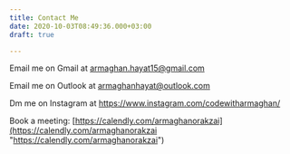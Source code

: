 ```yaml
---
title: Contact Me
date: 2020-10-03T08:49:36.000+03:00
draft: true

---
```

Email me on Gmail at armaghan.hayat15@gmail.com

Email me on Outlook at armaghanhayat@outlook.com

Dm me on Instagram at https://www.instagram.com/codewitharmaghan/

Book a meeting: [https://calendly.com/armaghanorakzai](https://calendly.com/armaghanorakzai "https://calendly.com/armaghanorakzai")